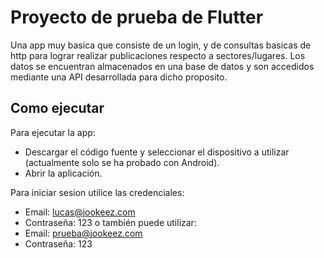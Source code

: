 # Proyecto de prueba de Flutter

Una app muy basica que consiste de un login, y de consultas basicas de http para lograr realizar publicaciones respecto a sectores/lugares.
Los datos se encuentran almacenados en una base de datos y son accedidos mediante una API desarrollada para dicho proposito.

## Como ejecutar
Para ejecutar la app:

- Descargar el código fuente y seleccionar el dispositivo a utilizar (actualmente solo se ha probado con Android).
- Abrir la aplicación.

Para iniciar sesion utilice las credenciales:
- Email: lucas@jookeez.com
- Contraseña: 123
o también puede utilizar:
- Email: prueba@jookeez.com
- Contraseña: 123
